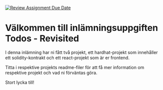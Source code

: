 [![Review Assignment Due Date](https://classroom.github.com/assets/deadline-readme-button-22041afd0340ce965d47ae6ef1cefeee28c7c493a6346c4f15d667ab976d596c.svg)](https://classroom.github.com/a/c0SAiifG)
# Välkommen till inlämningsuppgiften Todos - Revisited

I denna inlämning har ni fått två projekt, ett hardhat-projekt som innehåller ett solidity-kontrakt och ett react-projekt som är er frontend. 

Titta i respektive projekts readme-filer för att få mer information om respektive projekt och vad ni förväntas göra. 

Stort lycka till!